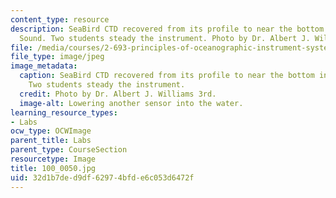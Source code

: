 ```yaml
---
content_type: resource
description: SeaBird CTD recovered from its profile to near the bottom in Vineyard
  Sound. Two students steady the instrument. Photo by Dr. Albert J. Williams 3rd.
file: /media/courses/2-693-principles-of-oceanographic-instrument-systems-sensors-and-measurements-13-998-spring-2004/32d1b7ded9df62974bfde6c053d6472f_100_0050.jpg
file_type: image/jpeg
image_metadata:
  caption: SeaBird CTD recovered from its profile to near the bottom in Vineyard Sound.
    Two students steady the instrument.
  credit: Photo by Dr. Albert J. Williams 3rd.
  image-alt: Lowering another sensor into the water.
learning_resource_types:
- Labs
ocw_type: OCWImage
parent_title: Labs
parent_type: CourseSection
resourcetype: Image
title: 100_0050.jpg
uid: 32d1b7de-d9df-6297-4bfd-e6c053d6472f
---
```

